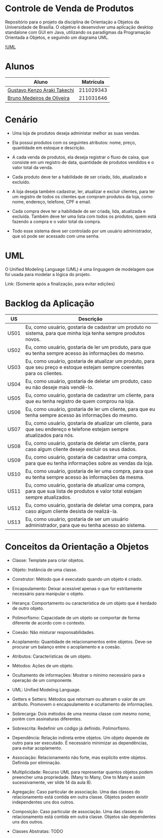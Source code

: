 # Controle de Venda de Produtos

Repositório para o projeto da disciplina de Orientação a Objetos da Universidade de Brasília. O objetivo é desenvolver uma aplicação desktop standalone com GUI em Java, utilizando os paradigmas da Programação Orientada a Objetos, e seguindo um diagrama UML.

[!UML](UML.png)

# Alunos

| Aluno                                                           | Matrícula |
| --------------------------------------------------------------- | --------- |
| [Gustavo Kenzo Araki Takechi](https://github.com/gustavokenzo1) | 211029343 |
| [Bruno Medeiros de Oliveira](https://github.com/brunomed)       | 211031646 |

# Cenário

- Uma loja de produtos deseja administar melhor as suas vendas.

- Ela possui produtos com os seguintes atributos: nome, preço, quantidade em estoque e descrição.

- A cada venda de produtos, ela deseja registrar o fluxo de caixa, que consiste em um registro de data, quantidade de produtos vendidos e o valor total da venda.

- Cada produto deve ter a habilidade de ser criado, lido, atualizado e excluído.

- A loja deseja também cadastrar, ler, atualizar e excluir clientes, para ter um registro de todos os clientes que compram produtos da loja, como nome, endereço, telefone, CPF e email.

- Cada compra deve ter a habilidade de ser criada, lida, atualizada e excluída. Também deve ter uma lista com todos os produtos, quem está fazendo a compra e o valor total da compra.

- Todo esse sistema deve ser controlado por um usuário administrador, que só pode ser acessado com uma senha.

# UML

O Unified Modeling Language (UML) é uma linguagem de modelagem que foi usada para modelar a lógica do projeto.

Link: (Somente após a finalização, para evitar edições)

# Backlog da Aplicação

| US   | Descrição                                                                                                                    |
| ---- | ---------------------------------------------------------------------------------------------------------------------------- |
| US01 | Eu, como usuário, gostaria de cadastrar um produto no sistema, para que minha loja tenha sempre produtos novos.              |
| US02 | Eu, como usuário, gostaria de ler um produto, para que eu tenha sempre acesso às informações do mesmo.                       |
| US03 | Eu, como usuário, gostaria de atualizar um produto, para que seu preço e estoque estejam sempre coerentes para os clientes.  |
| US04 | Eu, como usuário, gostaria de deletar um produto, caso eu não deseje mais vendê-lo.                                          |
| US05 | Eu, como usuário, gostaria de cadastrar um cliente, para que eu tenha registro de quem comprou na loja.                      |
| US06 | Eu, como usuário, gostaria de ler um cliente, para que eu tenha sempre acesso às informações do mesmo.                       |
| US07 | Eu, como usuário, gostaria de atualizar um cliente, para que seu endereço e telefone estejam sempre atualizados para nós.    |
| US08 | Eu, como usuário, gostaria de deletar um cliente, para caso algum cliente deseje excluir os seus dados.                      |
| US09 | Eu, como usuário, gostaria de cadastrar uma compra, para que eu tenha informações sobre as vendas da loja.                   |
| US10 | Eu, como usuário, gostaria de ler uma compra, para que eu tenha sempre acesso às informações da mesma.                       |
| US11 | Eu, como usuário, gostaria de atualizar uma compra, para que sua lista de produtos e valor total estejam sempre atualizados. |
| US12 | Eu, como usuário, gostaria de deletar uma compra, para caso algum cliente desista de realizá-la.                             |
| US13 | Eu, como usuário, gostaria de ser um usuário administrador, para que eu tenha acesso ao sistema.                             |

# Conceitos da Orientação a Objetos

- Classe: Template para criar objetos.

- Objeto: Instância de uma classe.

- Construtor: Método que é executado quando um objeto é criado.

- Encapsulamento: Deixar acessível apenas o que for estritamente necessário para manipular o objeto.

- Herança: Comportamento ou característica de um objeto que é herdado de outro objeto.

- Polimorfismo: Capacidade de um objeto se comportar de forma diferente de acordo com o contexto.

- Coesão: Não misturar responsabilidades.

- Acoplamento: Quantidade de relacionamentos entre objetos. Deve-se procurar um balanço entre o acoplamento e a coesão.

- Atributos: Características de um objeto.

- Métodos: Ações de um objeto.

- Ocultamento de informações: Mostrar o mínimo necessário para a operação de um componente.

- UML: Unified Modeling Language.

- Getters e Setters: Métodos que retornam ou alteram o valor de um atributo. Promovem o encapsulamento e ocultamento de informações.

- Sobrecarga: Dois métodos de uma mesma classe com mesmo nome, porém com assinaturas diferentes.

- Sobrescrita: Redefinir um código já definido. Polimorfismo.

- Dependência: Relação indireta entre objetos. Um objeto depende de outro para ser executado. É necessário minimizar as dependências, para evitar acoplamento.

- Associação: Relacionamento não forte, mas explícito entre objetos. Definida por eliminação.

- Multiplicidade: Recurso UML para representar quantos objetos podem preencher uma propriedade. (Many to Many, One to Many e assim sucessivamente, ver slide 14 da aula 8).

- Agregação: Caso particular de associação. Uma das classes do relacionamento está contida em outra classe. Objetos podem existir independentes uns dos outros.

- Composição: Caso particular de associação. Uma das classes do relacionamento está contida em outra classe. Objetos são dependentes uns dos outros.

- Classes Abstratas: TODO
